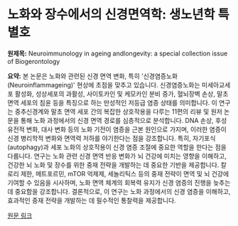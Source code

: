 # 노화와 장수에서의 신경면역학: 생노년학 특별호

**원제목:** Neuroimmunology in ageing andlongevity: a special collection issue of Biogerontology

**요약:** 본 논문은 노화와 관련된 신경 면역 변화, 특히 '신경염증노화(Neuroinflammageing)' 현상에 초점을 맞추고 있습니다.  신경염증노화는 미세아교세포 활성화, 성상세포의 과활성, 사이토카인 및 케모카인 분비 증가, 혈뇌장벽 손상, 말초 면역 세포의 침윤 등을 특징으로 하는 만성적인 저등급 염증 상태를 의미합니다.  이 연구는 중추신경계와 말초 면역 세포 간의 복잡한 상호작용을 다루는 11편의 리뷰 및 원저 논문을 통해 노화 과정에서의 신경 면역 경로를 심층적으로 분석합니다.  DNA 손상, 후성유전적 변화, 대사 변화 등의 노화 기전이 염증을 근본 원인으로 가지며, 이러한 염증이 신경 병리학적 변화와 면역력 저하를 야기한다는 점을 강조합니다.  특히,  자기포식(autophagy)과 세포 노화의 상호작용이 신경 염증 조절에 중요한 역할을 한다는 점을  다룹니다.  연구는 노화 관련 신경 면역 반응 변화가 뇌 건강에 미치는 영향을 이해하고,  건강한 뇌 노화 및 장수를 위한 중재 전략을 개발하는 데 중요한 기반을 제공합니다.  칼로리 제한, 메트포르민, mTOR 억제제, 세놀리틱스 등의 중재 전략이 면역 및 뇌 건강에 기여할 수 있음을 시사하며,  노화 면역 체계의 회복력 유지가 신경 염증의 진행을 늦추는 데 중요함을 강조합니다.  결론적으로, 이 연구는 노화 과정에서의 신경 염증을 이해하고, 효과적인 중재 전략을 개발하는 데 필수적인 통찰력을 제공합니다.

[원문 링크](https://link.springer.com/article/10.1007/s10522-025-10284-1)
